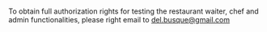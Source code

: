 ###
To obtain full authorization rights for testing the restaurant waiter, chef and admin functionalities, please right email to del.busque@gmail.com

